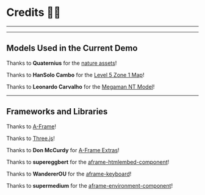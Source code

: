 # Credits 🙏🏽
____
____

## Models Used in the Current Demo

Thanks to **Quaternius** for the [nature assets](https://www.patreon.com/posts/free-lowpoly-28007300)!

Thanks to **HanSolo Cambo** for the [Level 5 Zone 1 Map](https://sketchfab.com/3d-models/level5-zone1-level-design-2002-7842d43173c54ec18da10246cdc6da71)!

Thanks to **Leonardo Carvalho** for the [Megaman NT Model](https://sketchfab.com/3d-models/megaman-nt-f2c4851bd44a489da25c893f6ba8dc7a)!


____

## Frameworks and Libraries

Thanks to [A-Frame](https://github.com/aframevr/aframe)!

Thanks to [Three.js](https://github.com/mrdoob/three.js/)!

Thanks to **Don McCurdy** for [A-Frame Extras](https://github.com/donmccurdy/aframe-extras)!

Thanks to **supereggbert** for the [aframe-htmlembed-component](https://github.com/supereggbert/aframe-htmlembed-component)!

Thanks to **WandererOU** for the [aframe-keyboard](https://github.com/WandererOU/aframe-keyboard)!

Thanks to **supermedium** for the [aframe-environment-component](https://github.com/supermedium/aframe-environment-component)!





